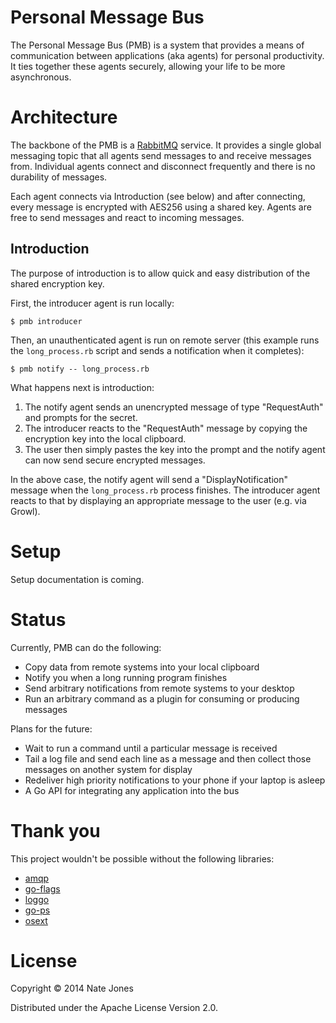 # Personal Message Bus

The Personal Message Bus (PMB) is a system that provides a means of communication between applications (aka agents) for personal productivity.  It ties together these agents securely, allowing your life to be more asynchronous.

# Architecture

The backbone of the PMB is a [RabbitMQ](http://www.rabbitmq.com/) service.  It provides a single global messaging topic that all agents send messages to and receive messages from. Individual agents connect and disconnect frequently and there is no durability of messages.

Each agent connects via Introduction (see below) and after connecting, every message is encrypted with AES256 using a shared key. Agents are free to send messages and react to incoming messages.

## Introduction

The purpose of introduction is to allow quick and easy distribution of the shared encryption key.

First, the introducer agent is run locally:

```
$ pmb introducer
```

Then, an unauthenticated agent is run on remote server (this example runs the `long_process.rb` script and sends a notification when it completes):

```
$ pmb notify -- long_process.rb
```

What happens next is introduction:

1. The notify agent sends an unencrypted message of type "RequestAuth" and prompts for the secret.
2. The introducer reacts to the "RequestAuth" message by copying the encryption key into the local clipboard.
3. The user then simply pastes the key into the prompt and the notify agent can now send secure encrypted messages.

In the above case, the notify agent will send a "DisplayNotification" message when the `long_process.rb` process finishes. The introducer agent reacts to that by displaying an appropriate message to the user (e.g. via Growl).

# Setup

Setup documentation is coming.

# Status

Currently, PMB can do the following:

* Copy data from remote systems into your local clipboard
* Notify you when a long running program finishes
* Send arbitrary notifications from remote systems to your desktop
* Run an arbitrary command as a plugin for consuming or producing messages

Plans for the future:

* Wait to run a command until a particular message is received
* Tail a log file and send each line as a message and then collect those messages on another system for display
* Redeliver high priority notifications to your phone if your laptop is asleep
* A Go API for integrating any application into the bus

# Thank you

This project wouldn't be possible without the following libraries:

* [amqp](https://github.com/streadway/amqp)
* [go-flags](https://github.com/jessevdk/go-flags)
* [loggo](https://github.com/loggo/loggo)
* [go-ps](https://github.com/mitchellh/go-ps)
* [osext](http://godoc.org/bitbucket.org/kardianos/osext)

# License

Copyright © 2014 Nate Jones

Distributed under the Apache License Version 2.0.
